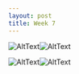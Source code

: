 ```yaml
---
layout: post
title: Week 7
---
```


![AltText](https://github.com/nyu-ossd-s18/jad626-weekly/blob/master/images/post_images/IMG_1699.png?raw=true)![AltText](https://github.com/nyu-ossd-s18/jad626-weekly/blob/master/images/post_images/2016sv.gif?raw=true)

![AltText](https://github.com/nyu-ossd-s18/jad626-weekly/blob/master/images/post_images/IMG_1693.png?raw=true)![AltText](https://github.com/nyu-ossd-s18/jad626-weekly/blob/master/images/post_images/nyc2050.gif?raw=true)
